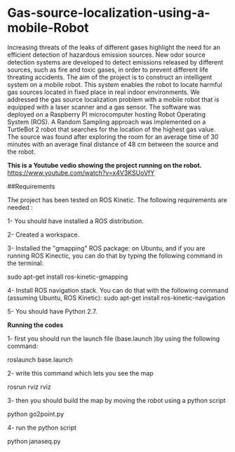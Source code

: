 # Gas-source-localization-using-a-mobile-Robot

Increasing threats of the leaks of different gases highlight the need for an efficient detection of hazardous emission sources. New odor source detection systems are developed to detect emissions released by different sources, such as fire and toxic gases, in order to prevent different life threating accidents. The aim of the project is to construct an intelligent system on a mobile robot. This system enables the robot to locate harmful gas sources located in fixed place in real indoor environments. We addressed the gas source localization problem with a mobile robot that is equipped with a laser scanner and a gas sensor. The software was deployed on a Raspberry PI microcomputer hosting Robot Operating System (ROS). A Random Sampling approach was implemented on a TurtleBot 2 robot that searches for the location of the highest gas value. The source was found after exploring the room for an average time of 30 minutes with an average final distance of 48 cm between the source and the robot.


**This is a Youtube vedio showing the project running on the  robot.**
https://www.youtube.com/watch?v=x4V3KSUoVfY



##Requirements

The project has been tested on ROS Kinetic. The following requirements are needed :

1- You should have installed a ROS distribution.

2- Created a workspace.

3- Installed the "gmapping" ROS package: on Ubuntu, and if you are running ROS Kinectic, you can do that by typing the following command in the terminal:

sudo apt-get install ros-kinetic-gmapping

4- Install ROS navigation stack. You can do that with the following command (assuming Ubuntu, ROS Kinetic):
 sudo apt-get install ros-kinetic-navigation

5- You should have Python 2.7.


**Running the codes**

1- first you should run the launch file (base.launch )by using the following command:

roslaunch base.launch

2- write this command which lets you see the map

rosrun rviz rviz

3- then you should build the map by moving the robot using a python script

python go2point.py

4- run the python script

python janaseq.py
